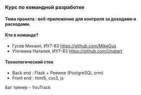 ### Курс по командной разработке

#### Тема проекта : веб-приложение для контроля за доходами и расходами.
#### Кто в команде? 
- Гусев Михаил, ИУ7-83 https://github.com/MikeGus
- Уточкина Наталия, ИУ7-83 https://github.com/Unatart

#### Технологический стек
- Back end : Flask + Peewee (PostgreSQL orm)
- Front end : html5, css3, js

Баг трекер - YouTrack
